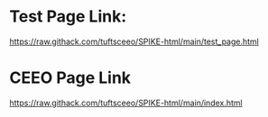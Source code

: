 # Test Page Link:
https://raw.githack.com/tuftsceeo/SPIKE-html/main/test_page.html

# CEEO Page Link
https://raw.githack.com/tuftsceeo/SPIKE-html/main/index.html
